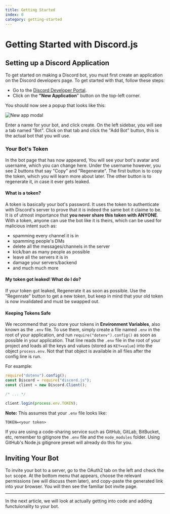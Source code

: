 ```yaml
---
title: Getting Started
index: 0
category: getting-started
---
```


# Getting Started with Discord.js

## Setting up a Discord Application

To get started on making a Discord bot, you must first create an application on the Discord developers page.
To get started with that, follow these steps:

-   Go to the [Discord Developer Portal](https://discord.com/developers/applications).
-   Click on the **"New Application**" button on the top-left corner.

You should now see a popup that looks like this:

![New app modal](/img/new-app-modal.png)

Enter a name for your bot, and click create.
On the left sidebar, you will see a tab named "Bot".
Click on that tab and click the "Add Bot" button, this is the actual bot that you will use.

### Your Bot's Token

In the bot page that has now appeared, You will see your bot's avatar and username, which you can change here.
Under the username however, you see 2 buttons that say "Copy" and "Regenerate".
The first button is to copy the token, which you will learn more about later.
The other button is to regenerate it, in case it ever gets leaked.

#### What is a token?

A token is basically your bot's password. It uses the token to authenticate with Discord's server to prove that it is indeed the same bot it claime to be.
It is of utmost importance that **you never share this token with ANYONE**. With a token, anyone can use the bot like it is theirs, which can be used for malicious intent such as:

-   spamming every channel it is in
-   spamming people's DMs
-   delete all the messages/channels in the server
-   kick/ban as many people as possible
-   leave all the servers it is in
-   damage your servers/backend
-   and much much more

#### My token got leaked! What do I do?

If your token got leaked, Regenerate it as soon as possible. Use the "Regenrate" button to get a new token, but keep in mind that your old token is now invalidated and must be swapped out.

#### Keeping Tokens Safe

We recommend that you store your tokens in **Environment Variables**, also known as the `.env` file.
To use them, simply create a file named `.env` in the root of your application, and run `require("dotenv").config()` as soon as possible in your application.
That line reads the `.env` file in the root of your project and loads all the keys and values (stored as `KEY=value`) into the object `process.env`.
Not that that object is available in all files after the config line is run.

For example:

```js
require("dotenv").config();
const Discord = require("discord.js");
const client = new Discord.Client();

/* ... */

client.login(process.env.TOKEN);
```

**Note:** This assumes that your `.env` file looks like:

```
TOKEN=<your token>
```

If you are using a code-sharing service such as GitHub, GitLab, BitBucket, etc, remember to gitignore the `.env` file and the `node_modules` folder. Using GitHub's Node.js gitignore preset will already do this for you.

## Inviting Your Bot

To invite your bot to a server, go to the OAuth2 tab on the left and check the `bot` scope. At the bottom menu that appears, choose the relevant permissions (we will discuss them later), and copy-paste the generated link into your browser. You will then see the familiar bot invite page.

---

In the next article, we will look at actually getting into code and adding functuionality to your bot.
